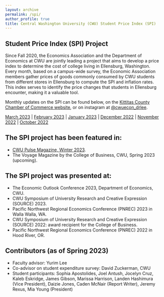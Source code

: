 ```yaml
---
layout: archive
permalink: /spi/
author_profile: true
title: Central Washington University (CWU) Student Price Index (SPI)
---
```


## Student Price Index (SPI) Project

Since Fall 2020, the Economics Association and the Department of Economics at CWU are jointly leading a project that aims to develop a price index to determine the cost of college living in Ellensburg, Washington. Every month, based on a campus-wide survey, the Economic Association members gather prices of goods commonly consumed by CWU students from different stores in Ellensburg to compute the SPI and inflation rates. This index serves to identify the price changes that students in Ellensburg encounter, making it a valuable tool.

Monthly updates on the SPI can be found below, on the [Kittitas County Chamber of Commerce website](https://www.kittitascountychamber.com/choose-kittitas-county/), or on instagram at [@cwuecon_drlee](https://www.instagram.com/cwuecon_drlee/). 

[March 2023](http://econ-ylee.github.io/files/March_2023_CWU_SPI_update.pdf) | 
[February 2023](http://econ-ylee.github.io/files/February_2023_CWU_SPI_update.pdf) | 
[January 2023](http://econ-ylee.github.io/files/Janurary_2023_CWU_SPI_update.pdf) | 
[December 2022](http://econ-ylee.github.io/files/December_2022_CWU_SPI_update.pdf) | 
[November 2022](http://econ-ylee.github.io/files/November_2022_CWU_SPI_update.pdf) | 
[October 2022](http://econ-ylee.github.io/files/October_2022_CWU_SPI_update.pdf)

## The SPI project has been featured in:

* [CWU Pulse Magazine, Winter 2023](https://issuu.com/cwupulse/docs/winter_2023).
* The Voyage Magazine by the College of Business, CWU, Spring 2023 (upcoming).

## The SPI project was presented at: 

* The Economic Outlook Conference 2023, Department of Economics, CWU.
* CWU Symposium of University Research and Creative Expression (SOURCE) 2023.
* Pacific Northwest Regional Economics Conference (PNREC) 2023 in Walla Walla, WA.
* CWU Symposium of University Research and Creative Expression (SOURCE) 2022: award recipient for the College of Business.
* Pacific Northwest Regional Economics Conference (PNREC) 2022 in Hood River, OR.

## Contributors (as of Spring 2023)

* Faculty advisor: Yurim Lee
* Co-advisor on student expenditure survey: David Zuckerman, CWU
* Student participants: Sophia Apostolides, Joel Antush, Jocelyn Cruz, Kaleb Eskridge, James Gibson, Marissa Harrison, Landen Hashimura (Vice President), Daizie Jones, Caden McNair (Report Writer), Jeremy Rexus, Mia Young (President)